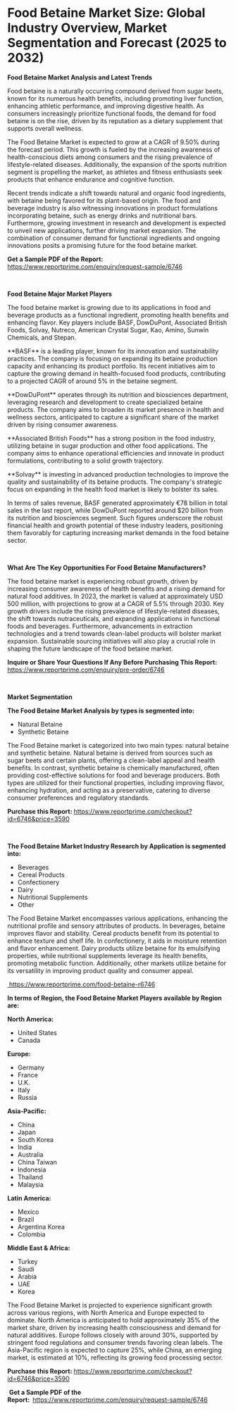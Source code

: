<p><h1>Food Betaine Market Size: Global Industry Overview, Market Segmentation and Forecast (2025 to 2032)</h1></p><p><strong>Food Betaine Market Analysis and Latest Trends</strong></p>
<p><p>Food betaine is a naturally occurring compound derived from sugar beets, known for its numerous health benefits, including promoting liver function, enhancing athletic performance, and improving digestive health. As consumers increasingly prioritize functional foods, the demand for food betaine is on the rise, driven by its reputation as a dietary supplement that supports overall wellness.</p><p>The Food Betaine Market is expected to grow at a CAGR of 9.50% during the forecast period. This growth is fueled by the increasing awareness of health-conscious diets among consumers and the rising prevalence of lifestyle-related diseases. Additionally, the expansion of the sports nutrition segment is propelling the market, as athletes and fitness enthusiasts seek products that enhance endurance and cognitive function.</p><p>Recent trends indicate a shift towards natural and organic food ingredients, with betaine being favored for its plant-based origin. The food and beverage industry is also witnessing innovations in product formulations incorporating betaine, such as energy drinks and nutritional bars. Furthermore, growing investment in research and development is expected to unveil new applications, further driving market expansion. The combination of consumer demand for functional ingredients and ongoing innovations posits a promising future for the food betaine market.</p></p>
<p><strong>Get a Sample PDF of the Report:&nbsp;</strong> <a href="https://www.reportprime.com/enquiry/request-sample/6746?utm_campaign=4436&utm_medium=2&utm_source=Github&utm_content=ia&utm_term=16052025&utm_id=food-betaine">https://www.reportprime.com/enquiry/request-sample/6746</a></p>
<p>&nbsp;</p>
<p><strong>Food Betaine Major Market Players</strong></p>
<p><p>The food betaine market is growing due to its applications in food and beverage products as a functional ingredient, promoting health benefits and enhancing flavor. Key players include BASF, DowDuPont, Associated British Foods, Solvay, Nutreco, American Crystal Sugar, Kao, Amino, Sunwin Chemicals, and Stepan.</p><p>**BASF** is a leading player, known for its innovation and sustainability practices. The company is focusing on expanding its betaine production capacity and enhancing its product portfolio. Its recent initiatives aim to capture the growing demand in health-focused food products, contributing to a projected CAGR of around 5% in the betaine segment.</p><p>**DowDuPont** operates through its nutrition and biosciences department, leveraging research and development to create specialized betaine products. The company aims to broaden its market presence in health and wellness sectors, anticipated to capture a significant share of the market driven by rising consumer awareness.</p><p>**Associated British Foods** has a strong position in the food industry, utilizing betaine in sugar production and other food applications. The company aims to enhance operational efficiencies and innovate in product formulations, contributing to a solid growth trajectory.</p><p>**Solvay** is investing in advanced production technologies to improve the quality and sustainability of its betaine products. The company's strategic focus on expanding in the health food market is likely to bolster its sales.</p><p>In terms of sales revenue, BASF generated approximately €78 billion in total sales in the last report, while DowDuPont reported around $20 billion from its nutrition and biosciences segment. Such figures underscore the robust financial health and growth potential of these industry leaders, positioning them favorably for capturing increasing market demands in the food betaine sector.</p></p>
<p>&nbsp;</p>
<p><strong>What Are The Key Opportunities For Food Betaine Manufacturers?</strong></p>
<p><p>The food betaine market is experiencing robust growth, driven by increasing consumer awareness of health benefits and a rising demand for natural food additives. In 2023, the market is valued at approximately USD 500 million, with projections to grow at a CAGR of 5.5% through 2030. Key growth drivers include the rising prevalence of lifestyle-related diseases, the shift towards nutraceuticals, and expanding applications in functional foods and beverages. Furthermore, advancements in extraction technologies and a trend towards clean-label products will bolster market expansion. Sustainable sourcing initiatives will also play a crucial role in shaping the future landscape of the food betaine market.</p></p>
<p><strong>Inquire or Share Your Questions If Any Before Purchasing This Report:</strong> <a href="https://www.reportprime.com/enquiry/pre-order/6746?utm_campaign=4436&utm_medium=2&utm_source=Github&utm_content=ia&utm_term=16052025&utm_id=food-betaine">https://www.reportprime.com/enquiry/pre-order/6746</a></p>
<p>&nbsp;</p>
<p><strong>Market Segmentation</strong></p>
<p><strong>The Food Betaine Market Analysis by types is segmented into:</strong></p>
<p><ul><li>Natural Betaine</li><li>Synthetic Betaine</li></ul></p>
<p><p>The Food Betaine market is categorized into two main types: natural betaine and synthetic betaine. Natural betaine is derived from sources such as sugar beets and certain plants, offering a clean-label appeal and health benefits. In contrast, synthetic betaine is chemically manufactured, often providing cost-effective solutions for food and beverage producers. Both types are utilized for their functional properties, including improving flavor, enhancing hydration, and acting as a preservative, catering to diverse consumer preferences and regulatory standards.</p></p>
<p><strong>Purchase this Report:&nbsp;</strong><a href="https://www.reportprime.com/checkout?id=6746&price=3590&utm_campaign=4436&utm_medium=2&utm_source=Github&utm_content=ia&utm_term=16052025&utm_id=food-betaine">https://www.reportprime.com/checkout?id=6746&price=3590</a></p>
<p>&nbsp;</p>
<p><strong>The Food Betaine Market Industry Research by Application is segmented into:</strong></p>
<p><ul><li>Beverages</li><li>Cereal Products</li><li>Confectionery</li><li>Dairy</li><li>Nutritional Supplements</li><li>Other</li></ul></p>
<p><p>The Food Betaine Market encompasses various applications, enhancing the nutritional profile and sensory attributes of products. In beverages, betaine improves flavor and stability. Cereal products benefit from its potential to enhance texture and shelf life. In confectionery, it aids in moisture retention and flavor enhancement. Dairy products utilize betaine for its emulsifying properties, while nutritional supplements leverage its health benefits, promoting metabolic function. Additionally, other markets utilize betaine for its versatility in improving product quality and consumer appeal.</p></p>
<p><a href="https://www.reportprime.com/food-betaine-r6746?utm_campaign=4436&utm_medium=2&utm_source=Github&utm_content=ia&utm_term=16052025&utm_id=food-betaine">&nbsp;https://www.reportprime.com/food-betaine-r6746</a></p>
<p><strong>In terms of Region, the Food Betaine Market Players available by Region are:</strong></p>
<p>
    <p> <strong> North America: </strong>
        <ul>
            <li>United States</li>
            <li>Canada</li>
        </ul>
        </p> 
    <p> <strong> Europe: </strong>
        <ul>
            <li>Germany</li>
            <li>France</li>
            <li>U.K.</li>
            <li>Italy</li>
            <li>Russia</li>
        </ul>
        </p> 
    <p> <strong> Asia-Pacific: </strong>
        <ul>
            <li>China</li>
            <li>Japan</li>
            <li>South Korea</li>
            <li>India</li>
            <li>Australia</li>
            <li>China Taiwan</li>
            <li>Indonesia</li>
            <li>Thailand</li>
            <li>Malaysia</li>
        </ul>
        </p> 
    <p> <strong> Latin America: </strong>
        <ul>
            <li>Mexico</li>
            <li>Brazil</li>
            <li>Argentina Korea</li>
            <li>Colombia</li>
        </ul>
        </p> 
    <p> <strong> Middle East & Africa: </strong>
        <ul>
            <li>Turkey</li>
            <li>Saudi</li>
            <li>Arabia</li>
            <li>UAE</li>
            <li>Korea</li>
        </ul>
    </p>
    </p>
<p><p>The Food Betaine Market is projected to experience significant growth across various regions, with North America and Europe expected to dominate. North America is anticipated to hold approximately 35% of the market share, driven by increasing health consciousness and demand for natural additives. Europe follows closely with around 30%, supported by stringent food regulations and consumer trends favoring clean labels. The Asia-Pacific region is expected to capture 25%, while China, an emerging market, is estimated at 10%, reflecting its growing food processing sector.</p></p>
<p><strong>Purchase this Report: </strong><a href="https://www.reportprime.com/checkout?id=6746&price=3590&utm_campaign=4436&utm_medium=2&utm_source=Github&utm_content=ia&utm_term=16052025&utm_id=food-betaine">https://www.reportprime.com/checkout?id=6746&price=3590</a></p>
<p>&nbsp;<strong>Get a Sample PDF of the Report:&nbsp;&nbsp;</strong><a href="https://www.reportprime.com/enquiry/request-sample/6746?utm_campaign=4436&utm_medium=2&utm_source=Github&utm_content=ia&utm_term=16052025&utm_id=food-betaine">https://www.reportprime.com/enquiry/request-sample/6746</a></p>
<p><strong></strong></p>
<p><p></p><p></p><p></p></p>